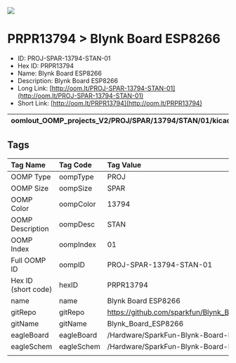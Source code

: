 


  
![][im]
# PRPR13794 > Blynk Board ESP8266

- ID: PROJ-SPAR-13794-STAN-01
- Hex ID: PRPR13794
- Name: Blynk Board ESP8266
- Description: Blynk Board ESP8266
- Long Link: [http://oom.lt/PROJ-SPAR-13794-STAN-01](http://oom.lt/PROJ-SPAR-13794-STAN-01)
- Short Link: [http://oom.lt/PRPR13794](http://oom.lt/PRPR13794)
  

|oomlout_OOMP_projects_V2/PROJ/SPAR/13794/STAN/01/kicadPcb3dFront.png|oomlout_OOMP_projects_V2/PROJ/SPAR/13794/STAN/01/kicadPcb3dBack.png|oomlout_OOMP_projects_V2/PROJ/SPAR/13794/STAN/01/kicadPcb3d.png||
| :---: | :---: | :---: | :---: |

## Tags
  

|Tag Name|Tag Code|Tag Value|
| :--- | :--- | :--- |
|OOMP Type|oompType|PROJ|
|OOMP Size|oompSize|SPAR|
|OOMP Color|oompColor|13794|
|OOMP Description|oompDesc|STAN|
|OOMP Index|oompIndex|01|
|Full OOMP ID|oompID|PROJ-SPAR-13794-STAN-01|
|Hex ID (short code)|hexID|PRPR13794|
|name|name|Blynk Board ESP8266|
|gitRepo|gitRepo|https://github.com/sparkfun/Blynk_Board_ESP8266|
|gitName|gitName|Blynk_Board_ESP8266|
|eagleBoard|eagleBoard|/Hardware/SparkFun-Blynk-Board-ESP8266.brd|
|eagleSchem|eagleSchem|/Hardware/SparkFun-Blynk-Board-ESP8266.sch|
||||



[im]: PROJ/SPAR/13794/STAN/01/kicadPcb3d_450.png
